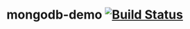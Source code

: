 # mongodb-demo [![Build Status](https://travis-ci.org/hexdump95/mongodb-demo.svg?branch=develop)](https://travis-ci.org/hexdump95/mongodb-demo)
